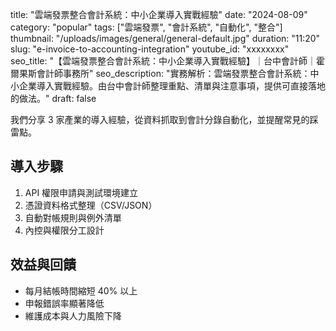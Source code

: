 title: "雲端發票整合會計系統：中小企業導入實戰經驗"
date: "2024-08-09"
category: "popular"
tags: ["雲端發票", "會計系統", "自動化", "整合"]
thumbnail: "/uploads/images/general/general-default.jpg"
duration: "11:20"
slug: "e-invoice-to-accounting-integration"
youtube_id: "xxxxxxxx"
seo_title: "【雲端發票整合會計系統：中小企業導入實戰經驗】｜台中會計師｜霍爾果斯會計師事務所"
seo_description: "實務解析：雲端發票整合會計系統：中小企業導入實戰經驗。由台中會計師整理重點、清單與注意事項，提供可直接落地的做法。"
draft: false



我們分享 3 家產業的導入經驗，從資料抓取到會計分錄自動化，並提醒常見的踩雷點。

## 導入步驟

1. API 權限申請與測試環境建立
2. 憑證資料格式整理（CSV/JSON）
3. 自動對帳規則與例外清單
4. 內控與權限分工設計

## 效益與回饋

- 每月結帳時間縮短 40% 以上
- 申報錯誤率顯著降低
- 維護成本與人力風險下降

